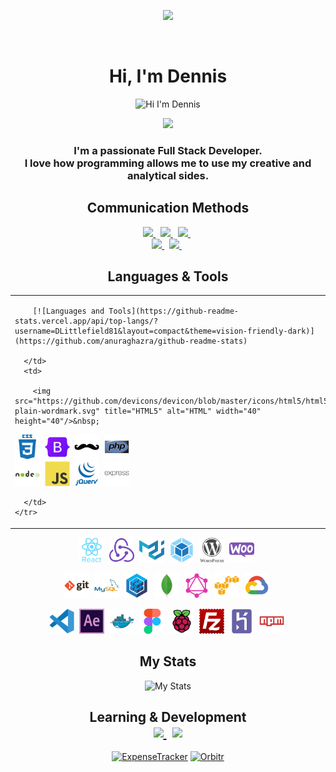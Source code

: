 

  <p align="center">
<img src="https://komarev.com/ghpvc/?username=DLittlefield81"/>
</p>
  <br/> 
  <h1 align="center">
   Hi, I'm Dennis <br/> 
  </h1>
  <p align="center">
  <img  src="https://i.imgur.com/1C0s1p4.png" title="Hi I'm Dennis" alt="Hi I'm Dennis" width="150" height="150"/><br/>
  </p>
  <div align="center">
  <a href="https://dlittlefield81.github.io/reactportfolio/">
  <img src="https://img.shields.io/badge/Portfolio-%23000000.svg?style=for-the-badge&logo=firefox&logoColor=#FF7139"></img>
  </a>
  <br/>
  
  <h3> 
 I'm a passionate Full Stack Developer.<br /> I love how programming allows me to use my creative and analytical sides.<br /> 
</h3></div>

<div align="center">
  
  <h2>Communication Methods</h2>
  
<a href="https://www.linkedin.com/in/dennislittlefield/">
<img src="https://img.shields.io/badge/linkedin-%230077B5.svg?style=for-the-badge&logo=linkedin&logoColor=white"></img>
</a> &nbsp; 
<a href="mailto:Littlefield.Dennis@outlook.com?subject=Message From GitHub Profile">
<img src="https://img.shields.io/badge/Microsoft_Outlook-0078D4?style=for-the-badge&logo=microsoft-outlook&logoColor=white"></img>
</a>&nbsp;
<a href="https://slack.com/app_redirect?channel=D038TSBGNMR">
<img src="https://img.shields.io/badge/Slack-4A154B?style=for-the-badge&logo=slack&logoColor=white"></img>
</a> &nbsp; <br/>
<a href="https://www.facebook.com/DLittlefield1981">
<img src="https://img.shields.io/badge/Facebook-%231877F2.svg?style=for-the-badge&logo=Facebook&logoColor=white"></img>
</a> &nbsp; 
<a href="https://wa.me//14372486759">
<img src="https://img.shields.io/badge/WhatsApp-25D366?style=for-the-badge&logo=whatsapp&logoColor=white"></img>
</a> &nbsp;  
</div>

<div align="center">
  
  <h2>Languages & Tools</h2>
  <table>
    <tr>
      <td>
      
        [![Languages and Tools](https://github-readme-stats.vercel.app/api/top-langs/?username=DLittlefield81&layout=compact&theme=vision-friendly-dark)](https://github.com/anuraghazra/github-readme-stats)
        
      </td>
      <td>
      
        <img src="https://github.com/devicons/devicon/blob/master/icons/html5/html5-plain-wordmark.svg" title="HTML5" alt="HTML" width="40" height="40"/>&nbsp;
  <img src="https://github.com/devicons/devicon/blob/master/icons/css3/css3-plain-wordmark.svg"  title="CSS3" alt="CSS" width="40" height="40"/>&nbsp;
  <img src="https://github.com/devicons/devicon/blob/master/icons/bootstrap/bootstrap-original.svg"  title="Bootstrap" alt="Bootstrap" width="40" height="40"/>&nbsp;
  <img src="https://github.com/devicons/devicon/blob/master/icons/handlebars/handlebars-original.svg"  title="Handlebars" alt="Handlebars" width="40" height="40"/>&nbsp;
  <img src="https://github.com/devicons/devicon/blob/master/icons/php/php-original.svg"  title="PHP" alt="PHP" width="40" height="40"/>&nbsp; <br/>
  <img src="https://github.com/devicons/devicon/blob/master/icons/nodejs/nodejs-original-wordmark.svg" title="NodeJS" alt="NodeJS" width="40" height="40"/>&nbsp;
  <img src="https://github.com/devicons/devicon/blob/master/icons/javascript/javascript-original.svg" title="JavaScript" alt="JavaScript" width="40" height="40" />&nbsp;
  <img src="https://github.com/devicons/devicon/blob/master/icons/jquery/jquery-plain-wordmark.svg"  title="jQuery" alt="jQuery" width="40" height="40"/>&nbsp;
  <img src="https://github.com/devicons/devicon/blob/master/icons/express/express-original-wordmark.svg" title="Express" alt="Express" width="40" height="40"/>&nbsp; <br/>
      
      </td>
    </tr>
  </table>
  
  
  
  
  
  
  <img src="https://github.com/devicons/devicon/blob/master/icons/react/react-original-wordmark.svg" title="React" alt="React" width="40" height="40"/>&nbsp;
  <img src="https://github.com/devicons/devicon/blob/master/icons/redux/redux-original.svg" title="Redux" alt="Redux " width="40" height="40"/>&nbsp;
  <img src="https://github.com/devicons/devicon/blob/master/icons/materialui/materialui-original.svg" title="Material UI" alt="Material UI" width="40" height="40"/>&nbsp;
  <img src="https://github.com/devicons/devicon/blob/master/icons/webpack/webpack-original.svg" title="Webpack" alt="Webpack" width="40" height="40"/>&nbsp;
  <img src="https://github.com/devicons/devicon/blob/master/icons/wordpress/wordpress-plain-wordmark.svg" title="WordPress"  alt="WordPress" width="40" height="40"/>&nbsp;
  <img src="https://github.com/devicons/devicon/blob/master/icons/woocommerce/woocommerce-original.svg" title="WooCommerce"  alt="WooCommerce" width="40" height="40"/>&nbsp;
  
   <img src="https://github.com/devicons/devicon/blob/master/icons/git/git-original-wordmark.svg" title="Git" alt="Git" width="40" height="40"/>&nbsp;
   <img src="https://github.com/devicons/devicon/blob/master/icons/mysql/mysql-original-wordmark.svg" title="MySQL"  alt="MySQL" width="40" height="40"/>&nbsp;
  <img src="https://github.com/devicons/devicon/blob/master/icons/sequelize/sequelize-original.svg" title="Sequelize"  alt="Sequelize" width="40" height="40"/>&nbsp;
  <img src="https://github.com/devicons/devicon/blob/master/icons/mongodb/mongodb-original.svg" title="MongoDB"  alt="MongoDB" width="40" height="40"/>&nbsp;
  <img src="https://github.com/devicons/devicon/blob/master/icons/graphql/graphql-plain.svg" title="GraphQL"  alt="GraphQL" width="40" height="40"/>&nbsp;
  <img src="https://github.com/devicons/devicon/blob/master/icons/amazonwebservices/amazonwebservices-original.svg" title="AWS" alt="AWS" width="40" height="40"/>&nbsp;
  <img src="https://github.com/devicons/devicon/blob/master/icons/googlecloud/googlecloud-original.svg" title="Google Cloud" alt="Google Cloud" width="40" height="40"/>&nbsp;
  
  <img src="https://github.com/devicons/devicon/blob/master/icons/vscode/vscode-original.svg" title="VS Code"  alt="VS Code" width="40" height="40"/>&nbsp;
  <img src="https://github.com/devicons/devicon/blob/master/icons/aftereffects/aftereffects-original.svg" title="After Effects"  alt="After Effects" width="40" height="40"/>&nbsp;
  <img src="https://github.com/devicons/devicon/blob/master/icons/docker/docker-original.svg" title="Docker"  alt="Docker" width="40" height="40"/>&nbsp;
  <img src="https://github.com/devicons/devicon/blob/master/icons/figma/figma-original.svg" title="Figma"  alt="Figma" width="40" height="40"/>&nbsp;
  <img src="https://github.com/devicons/devicon/blob/master/icons/raspberrypi/raspberrypi-original.svg" title="RaspberryPI"  alt="RaspberryPI" width="40" height="40"/>&nbsp;
  <img src="https://github.com/devicons/devicon/blob/master/icons/filezilla/filezilla-plain.svg" title="Filezilla"  alt="Filezilla" width="40" height="40"/>&nbsp;
  <img src="https://github.com/devicons/devicon/blob/master/icons/heroku/heroku-plain.svg" title="Heroku"  alt="Heroku" width="40" height="40"/>&nbsp;
  <img src="https://github.com/devicons/devicon/blob/master/icons/npm/npm-original-wordmark.svg" title="NPM"  alt="NPM" width="40" height="40"/>&nbsp;
</div>

<div align="center">
  
   <h2>My Stats</h2>
  
  
  ![My Stats](https://github-readme-stats.vercel.app/api?username=DLittlefield81&show_icons=true&theme=blue-green)

  
  <h2>
    Learning & Development 
    <br/>
  <a href="https://www.freecodecamp.org/DLittlefield81">
<img src="https://img.shields.io/badge/Freecodecamp-%23123.svg?&style=for-the-badge&logo=freecodecamp&logoColor=green"></img>
</a> &nbsp; 
<a href="https://leetcode.com/dlittlefield81/">
<img src="https://img.shields.io/badge/LeetCode-000000?style=for-the-badge&logo=LeetCode&logoColor=#d16c06"></img>
</a>
  </h2>
 
  [![ExpenseTracker](https://github-readme-stats.vercel.app/api/pin/?username=DLittlefield81&repo=ExpenseTracker&theme=dark)](https://github.com/DLittlefield81/ExpenseTracker)
  [![Orbitr](https://github-readme-stats.vercel.app/api/pin/?username=DLittlefield81&repo=Orbitr&theme=dark)](https://github.com/DLittlefield81/Orbitr)
  
  
</div>

